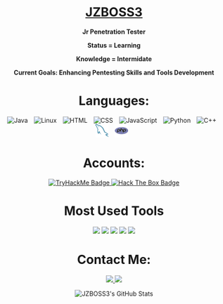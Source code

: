 <h1 align="center"><b><u>JZBOSS3</u></b></h1>

<p align="center"><b>Jr Penetration Tester</b></p>
<p align="center"><b>Status = Learning </b></p>
<p align="center"><b>Knowledge = Intermidate</b></p>
<p align="center"><b>Current Goals: Enhancing Pentesting Skills and Tools Development</b></p>

<h1 align="center"><b>Languages:</b></h1>
<p align="center">
  <img alt="Java" width="30px" style="padding-right:10px;" src="https://cdn.jsdelivr.net/gh/devicons/devicon/icons/java/java-original.svg"/>
  <img  alt="Linux" width="30px" style="padding-right:10px;" src="https://cdn.jsdelivr.net/gh/devicons/devicon/icons/linux/linux-original.svg" />
  <img alt="HTML" width="30px" style="padding-right:10px;" src="https://cdn.jsdelivr.net/gh/devicons/devicon/icons/html5/html5-plain.svg" />
  <img alt="CSS" width="30px" style="padding-right:10px;" src="https://cdn.jsdelivr.net/gh/devicons/devicon/icons/css3/css3-plain.svg" />
<img alt="JavaScript" width="30px" style="padding-right:10px;" src="https://cdn.jsdelivr.net/gh/devicons/devicon/icons/javascript/javascript-plain.svg" />
<img alt="Python" width="30px" style="padding-right:10px;" src="https://cdn.jsdelivr.net/gh/devicons/devicon/icons/python/python-plain.svg" />
<img alt="C++" width="30px" style="padding-right:10px;" src="https://cdn.jsdelivr.net/gh/devicons/devicon/icons/cplusplus/cplusplus-line.svg" />
<img alt="mysql" width="30px" style="padding-right:10px;" src="https://raw.githubusercontent.com/devicons/devicon/6910f0503efdd315c8f9b858234310c06e04d9c0/icons/mysql/mysql-original.svg" />
<img alt="php" width="30px" style="padding-right:10px;" src="https://github.com/devicons/devicon/blob/v2.16.0/icons/php/php-original.svg" />
</p>

<h1 align="center"><b>Accounts:</b></h1>
<p align="center">
<a href="https://tryhackme.com/p/JZBOSS" target="_blank">
  <img src="https://img.shields.io/badge/TryHackMe-black?style=for-the-badge&logo=TryHackMe" alt="TryHackMe Badge">
</a>
  <a href="https://app.hackthebox.com/profile/1976479" target="_blank">
    <img src="https://img.shields.io/badge/HackTheBox-black?style=for-the-badge&logo=HackTheBox" alt="Hack The Box Badge">
  </a>
</p>   

<h1 align="center"><b>Most Used Tools</b></h1>
<p align="center">
  <img src="https://img.shields.io/badge/burpSuite-black?style=for-the-badge">
  <img src="https://img.shields.io/badge/Metasploit-black?style=for-the-badge">
  <img src="https://img.shields.io/badge/Nmap-black?style=for-the-badge">
  <img src="https://img.shields.io/badge/SQLMap-black?style=for-the-badge">
  <img src="https://img.shields.io/badge/Netcat-black?style=for-the-badge">
</p>

<h1 align="center"><b>Contact Me:</b></h1>
<p align="center">
  <a href="https://discord.gg/3wT6VRvU3r" style="text-decoration:underline;">
    <img src="https://img.shields.io/badge/Discord-black?style=for-the-badge&logo=discord">
  </a>

  <a href="https://x.com/jzboss3?t=6T7IAf_uF1SMif3mYliEtg&s=08">
    <img src="https://img.shields.io/badge/X-black?style=for-the-badge">
  </a>
</p>

<div align="center">
  <img src="https://github-readme-stats.vercel.app/api?username=jzboss3&show_icons=true&theme=gruvbox" alt="JZBOSS3's GitHub Stats" />
</div>
